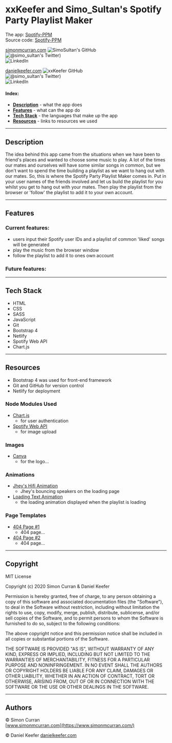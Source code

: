 # xxKeefer and Simo_Sultan's Spotify Party Playlist Maker

The app: [Spotify-PPM](https://driving-lesson-marketplace.herokuapp.com/)  
Source code: [Spotify-PPM](https://github.com/SimoSultan/dlm)

[simonmcurran.com](https://www.simonmcurran.com/)
![SimoSultan's GitHub](https://img.shields.io/github/followers/SimoSultan?logo=GitHub&style=for-the-badge)  
![@simo_sultan's Twitter](https://img.shields.io/twitter/follow/simo_sultan?color=%234183C4&logo=twitter&style=for-the-badge))  
![LinkedIn](https://img.shields.io/badge/linkedin-%230077B5.svg?&style=for-the-badge&logo=linkedin&logoColor=white)

[danielkeefer.com](https://www.danielkeefer.com/)
![xxKeefer GitHub](https://img.shields.io/github/followers/xxKeefer?logo=GitHub&style=for-the-badge)  
![@simo_sultan's Twitter](https://img.shields.io/twitter/follow/xxKeefer?color=%234183C4&logo=twitter&style=for-the-badge))  
![LinkedIn](https://img.shields.io/badge/linkedin-%230077B5.svg?&style=for-the-badge&logo=linkedin&logoColor=white)



#### Index:
- [**Description**](#Description) - what the app does
- [**Features**](#Features) - what can the app do
- [**Tech Stack**](#Tech-Stack) - the languages that make up the app
- [**Resources**](#Resources) - links to resources we used



---



## Description

The idea behind this app came from the situations when we have been to friend's places and wanted to choose some music to play. A lot of the times our mates and ourselves will have some similar songs in common, but we don't want to spend the time building a playlist as we want to hang out with our mates. So, this is where the Spotify Party Playlist Maker comes in. Put in your user names of the friends involved and let us build the playlist for you whilst you get to hang out with your mates. Then play the playlist from the browser or 'follow' the playlist to add it to your own account. 



---



## Features	

### Current features:  
- users input their Spotify user IDs and a playlist of common 'liked' songs will be generated
- play the music from the browser window
- follow the playlist to add it to ones own account

### Future features:



---



## Tech Stack

- HTML
- CSS
- SASS
- JavaScript
- Git
- Bootstrap 4
- Netlify
- Spotify Web API
- Chart.js

---



## Resources

- Bootstrap 4 was used for front-end framework
- Git and GitHub for version control
- Netlify for deployment

### Node Modules Used
- [Chart.js](https://github.com/chartjs/Chart.js)
  - for user authentication
- [Spotify Web API](https://developer.spotify.com/documentation/web-api/)
  - for image upload

<!-- ### Icons
- [Capicon](https://mariodelvalle.github.io/CaptainIconWeb/)
  - not currently being used but will implement in future update -->

### Images
- [Canva](https://www.canva.com/design/DAEIOVa5ems/q-Y-EyYIIxNcoSLm1ATabA/edit)
  - for the logo...

### Animations
- [Jhey's Hifi Animation](https://codepen.io/jh3y/pen/rNxjPNX)
  - Jhey's bouncing speakers on the loading page
- [Loading Text Animation](https://codepen.io/brunjo/pen/ByjRPy)
  - the loading animation displayed when the playlist is loading

### Page Templates
- [404 Page #1](https://codepen.io/gavra/pen/upHzg)
  - 404 page...
- [404 Page #2](https://codepen.io/saransh/pen/aezht)
  - 404 page...

---


## Copyright

MIT License

Copyright (c) 2020 Simon Curran & Daniel Keefer

Permission is hereby granted, free of charge, to any person obtaining a copy
of this software and associated documentation files (the "Software"), to deal
in the Software without restriction, including without limitation the rights
to use, copy, modify, merge, publish, distribute, sublicense, and/or sell
copies of the Software, and to permit persons to whom the Software is
furnished to do so, subject to the following conditions:

The above copyright notice and this permission notice shall be included in all
copies or substantial portions of the Software.

THE SOFTWARE IS PROVIDED "AS IS", WITHOUT WARRANTY OF ANY KIND, EXPRESS OR
IMPLIED, INCLUDING BUT NOT LIMITED TO THE WARRANTIES OF MERCHANTABILITY,
FITNESS FOR A PARTICULAR PURPOSE AND NONINFRINGEMENT. IN NO EVENT SHALL THE
AUTHORS OR COPYRIGHT HOLDERS BE LIABLE FOR ANY CLAIM, DAMAGES OR OTHER
LIABILITY, WHETHER IN AN ACTION OF CONTRACT, TORT OR OTHERWISE, ARISING FROM,
OUT OF OR IN CONNECTION WITH THE SOFTWARE OR THE USE OR OTHER DEALINGS IN THE
SOFTWARE.


---

## Authors

© Simon Curran  
[www.simonmcurran.com](https://www.simonmcurran.com/)  

© Daniel Keefer 
[danielkeefer.com](https://www.danielkeefer.com/)
